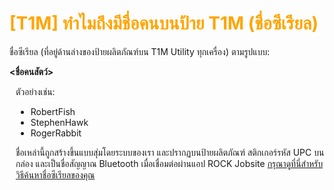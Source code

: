 # <span style="color: orange">[T1M] ทำไมถึงมีชื่อคนบนป้าย T1M (ชื่อซีเรียล)</span>

ชื่อซีเรียล (ที่อยู่ด้านล่างของป้ายผลิตภัณฑ์บน T1M Utility ทุกเครื่อง) ตามรูปแบบ:

**<ชื่อคนสัตว์>**

<div style="margin-left: 10px;">

ตัวอย่างเช่น:

- RobertFish
- StephenHawk
- RogerRabbit

ชื่อเหล่านี้ถูกสร้างขึ้นแบบสุ่มโดยระบบของเรา และปรากฏบนป้ายผลิตภัณฑ์ สติกเกอร์รหัส UPC บนกล่อง และเป็นชื่อสัญญาณ Bluetooth เมื่อเชื่อมต่อผ่านแอป ROCK Jobsite [กรุณาดูที่นี่สำหรับวิธีค้นหาชื่อซีเรียลของคุณ](https://support.reekon.tools/hc/en-us/articles/37711250812820-Locating-the-Serial-Name-of-my-T1M-Utility)

</div>
